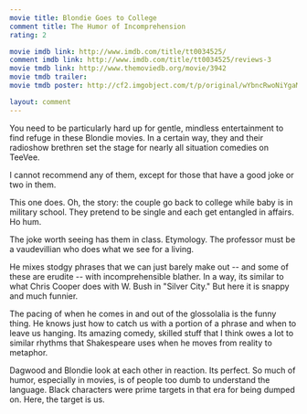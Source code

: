 ```yaml
---
movie title: Blondie Goes to College
comment title: The Humor of Incomprehension
rating: 2

movie imdb link: http://www.imdb.com/title/tt0034525/
comment imdb link: http://www.imdb.com/title/tt0034525/reviews-3
movie tmdb link: http://www.themoviedb.org/movie/3942
movie tmdb trailer: 
movie tmdb poster: http://cf2.imgobject.com/t/p/original/wYbncRwoNiYgaMAGAkBe73KVYiE.jpg

layout: comment
---
```


You need to be particularly hard up for gentle, mindless entertainment to find refuge in these Blondie movies. In a certain way, they and their radioshow brethren set the stage for nearly all situation comedies on TeeVee.

I cannot recommend any of them, except for those that have a good joke or two in them.

This one does. Oh, the story: the couple go back to college while baby is in military school. They pretend to be single and each get entangled in affairs. Ho hum.

The joke worth seeing has them in class. Etymology. The professor must be a vaudevillian who does what we see for a living.

He mixes stodgy phrases that we can just barely make out -- and some of these are erudite -- with incomprehensible blather. In a way, its similar to what Chris Cooper does with W. Bush in "Silver City." But here it is snappy and much funnier.

The pacing of when he comes in and out of the glossolalia is the funny thing. He knows just how to catch us with a portion of a phrase and when to leave us hanging. Its amazing comedy, skilled stuff that I think owes a lot to similar rhythms that Shakespeare uses when he moves from reality to metaphor.

Dagwood and Blondie look at each other in reaction. Its perfect. So much of humor, especially in movies, is of people too dumb to understand the language. Black characters were prime targets in that era for being dumped on. Here, the target is us.